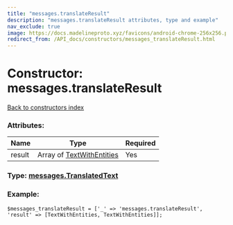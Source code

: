 ```yaml
---
title: "messages.translateResult"
description: "messages.translateResult attributes, type and example"
nav_exclude: true
image: https://docs.madelineproto.xyz/favicons/android-chrome-256x256.png
redirect_from: /API_docs/constructors/messages_translateResult.html
---
```

# Constructor: messages.translateResult  
[Back to constructors index](/API_docs/constructors/index.html)



### Attributes:

| Name     |    Type       | Required |
|----------|---------------|----------|
|result|Array of [TextWithEntities](/API_docs/types/TextWithEntities.html) | Yes|



### Type: [messages.TranslatedText](/API_docs/types/messages.TranslatedText.html)


### Example:

```
$messages_translateResult = ['_' => 'messages.translateResult', 'result' => [TextWithEntities, TextWithEntities]];
```  
